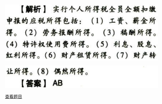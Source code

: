 ![](cca1de4a613c5369e7fcbd4882351bd0.png)

![](3181c2c5a13bb74e79f9d0fa9102d5fa.png)

[查看题目](../C05.个人所得税法.本章真题.md#57-题目)

